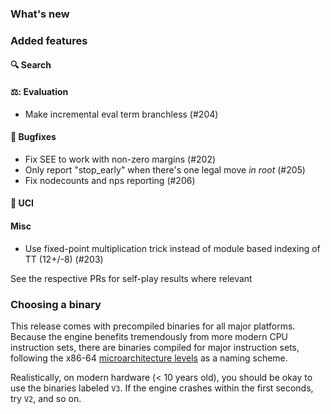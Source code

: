 ### What's new

### Added features

#### 🔍 Search

#### ⚖️: Evaluation
- Make incremental eval term branchless (#204)

#### 🐛 Bugfixes
- Fix SEE to work with non-zero margins (#202)
- Only report "stop_early" when there's one legal move _in root_ (#205)
- Fix nodecounts and nps reporting (#206)

#### 💬 UCI 

#### Misc
- Use fixed-point multiplication trick instead of module based indexing of TT (12+/-8) (#203)

See the respective PRs for self-play results where relevant

### Choosing a binary
This release comes with precompiled binaries for all major platforms. Because
the engine benefits tremendously from more modern CPU instruction sets, there 
are binaries compiled for major instruction sets, following the x86-64 
[microarchitecture levels](https://en.wikipedia.org/wiki/X86-64#Microarchitecture_levels) 
as a naming scheme. 

Realistically, on modern hardware (< 10 years old), you should be okay to use the 
binaries labeled `V3`. If the engine crashes within the first seconds, try `V2`, 
and so on.
